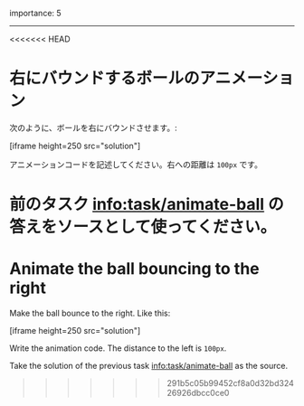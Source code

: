 importance: 5

---

<<<<<<< HEAD
# 右にバウンドするボールのアニメーション

次のように、ボールを右にバウンドさせます。:

[iframe height=250 src="solution"]

アニメーションコードを記述してください。右への距離は `100px` です。

前のタスク <info:task/animate-ball> の答えをソースとして使ってください。
=======
# Animate the ball bouncing to the right

Make the ball bounce to the right. Like this:

[iframe height=250 src="solution"]

Write the animation code. The distance to the left is `100px`.

Take the solution of the previous task <info:task/animate-ball> as the source.
>>>>>>> 291b5c05b99452cf8a0d32bd32426926dbcc0ce0
